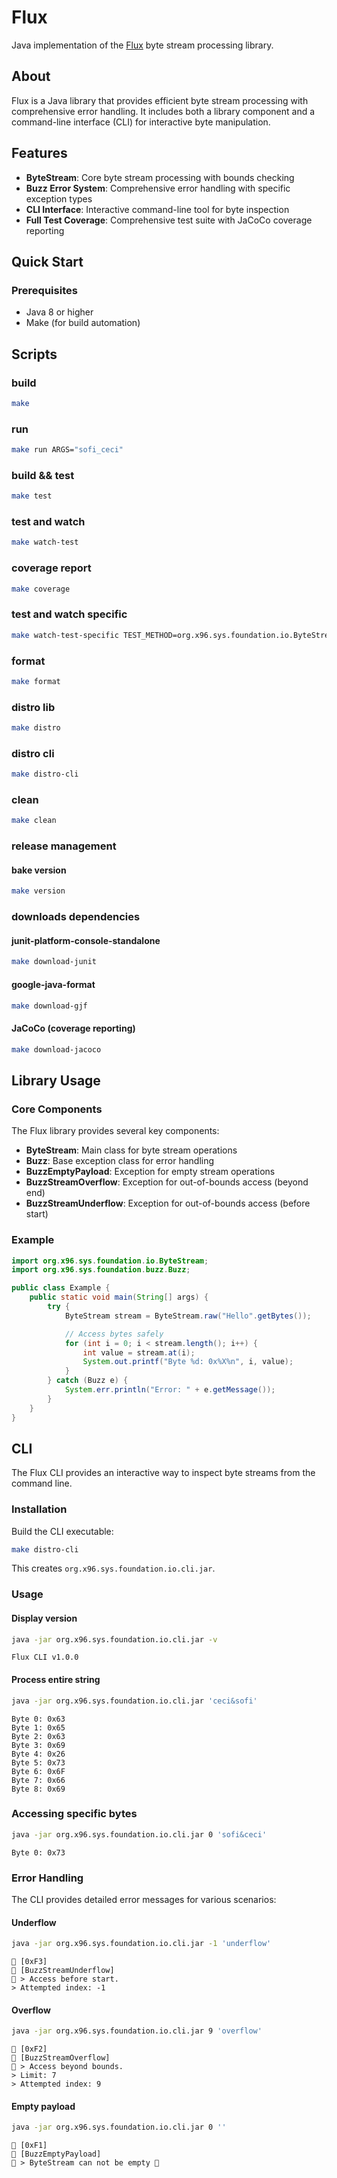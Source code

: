 # Flux

Java implementation of the [Flux](https://github.com/x96-sys/flux) byte stream
processing library.

## About

Flux is a Java library that provides efficient byte stream processing with
comprehensive error handling. It includes both a library component and a
command-line interface (CLI) for interactive byte manipulation.

## Features

- **ByteStream**: Core byte stream processing with bounds checking
- **Buzz Error System**: Comprehensive error handling with specific exception
  types
- **CLI Interface**: Interactive command-line tool for byte inspection
- **Full Test Coverage**: Comprehensive test suite with JaCoCo coverage
  reporting

## Quick Start

### Prerequisites

- Java 8 or higher
- Make (for build automation)

## Scripts

### build

```bash
make
```

### run

```bash
make run ARGS="sofi_ceci"
```

### build && test

```bash
make test
```

### test and watch

```bash
make watch-test
```

### coverage report

```bash
make coverage
```

### test and watch specific

```bash
make watch-test-specific TEST_METHOD=org.x96.sys.foundation.io.ByteStreamTest\#happyPerformance
```

### format

```bash
make format
```

### distro lib

```bash
make distro
```

### distro cli

```bash
make distro-cli
```

### clean

```bash
make clean
```

### release management

#### bake version

```bash
make version
```

### downloads dependencies

#### junit-platform-console-standalone

```bash
make download-junit
```

#### google-java-format

```bash
make download-gjf
```

#### JaCoCo (coverage reporting)

```bash
make download-jacoco
```

## Library Usage

### Core Components

The Flux library provides several key components:

- **ByteStream**: Main class for byte stream operations
- **Buzz**: Base exception class for error handling
- **BuzzEmptyPayload**: Exception for empty stream operations
- **BuzzStreamOverflow**: Exception for out-of-bounds access (beyond end)
- **BuzzStreamUnderflow**: Exception for out-of-bounds access (before start)

### Example

```java
import org.x96.sys.foundation.io.ByteStream;
import org.x96.sys.foundation.buzz.Buzz;

public class Example {
    public static void main(String[] args) {
        try {
            ByteStream stream = ByteStream.raw("Hello".getBytes());

            // Access bytes safely
            for (int i = 0; i < stream.length(); i++) {
                int value = stream.at(i);
                System.out.printf("Byte %d: 0x%X%n", i, value);
            }
        } catch (Buzz e) {
            System.err.println("Error: " + e.getMessage());
        }
    }
}
```

## CLI

The Flux CLI provides an interactive way to inspect byte streams from the
command line.

### Installation

Build the CLI executable:

```bash
make distro-cli
```

This creates `org.x96.sys.foundation.io.cli.jar`.

### Usage

#### Display version

```bash
java -jar org.x96.sys.foundation.io.cli.jar -v
```

```output
Flux CLI v1.0.0
```

#### Process entire string

```bash
java -jar org.x96.sys.foundation.io.cli.jar 'ceci&sofi'
```

```output
Byte 0: 0x63
Byte 1: 0x65
Byte 2: 0x63
Byte 3: 0x69
Byte 4: 0x26
Byte 5: 0x73
Byte 6: 0x6F
Byte 7: 0x66
Byte 8: 0x69
```

### Accessing specific bytes

```bash
java -jar org.x96.sys.foundation.io.cli.jar 0 'sofi&ceci'
```

```output
Byte 0: 0x73
```

### Error Handling

The CLI provides detailed error messages for various scenarios:

#### Underflow

```bash
java -jar org.x96.sys.foundation.io.cli.jar -1 'underflow'
```

```output
🦕 [0xF3]
🐝 [BuzzStreamUnderflow]
🌵 > Access before start.
> Attempted index: -1
```

#### Overflow

```bash
java -jar org.x96.sys.foundation.io.cli.jar 9 'overflow'
```

```output
🦕 [0xF2]
🐝 [BuzzStreamOverflow]
🌵 > Access beyond bounds.
> Limit: 7
> Attempted index: 9
```

#### Empty payload

```bash
java -jar org.x96.sys.foundation.io.cli.jar 0 ''
```

```output
🦕 [0xF1]
🐝 [BuzzEmptyPayload]
🌵 > ByteStream can not be empty 🙅
```
